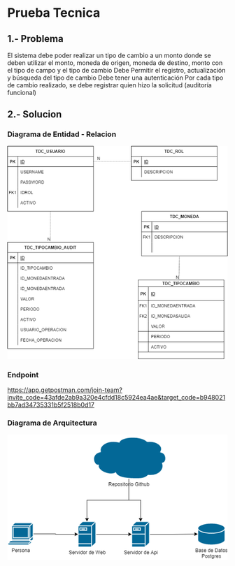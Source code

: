 # Prueba Tecnica
## 1.- Problema
El sistema debe poder realizar un tipo de cambio a un monto donde se deben utilizar el monto, moneda de origen, moneda de destino, monto con el tipo de campo y el tipo de cambio
Debe Permitir el registro, actualización y búsqueda del tipo de cambio
Debe tener una autenticación
Por cada tipo de cambio realizado, se debe registrar quien hizo la solicitud (auditoría funcional)

## 2.- Solucion

### Diagrama de Entidad - Relacion
![](diagramaRelalacion.png)


### Endpoint
https://app.getpostman.com/join-team?invite_code=43afde2ab9a320e4cfdd18c5924ea4ae&target_code=b948021bb7ad34735331b5f2518b0d17

### Diagrama de Arquitectura
![](diagramaArquitectura.png)
